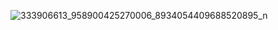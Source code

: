 ![333906613_958900425270006_8934054409688520895_n](https://user-images.githubusercontent.com/100404656/221547460-71575648-513f-4745-8aa1-66eeae95246c.png)
